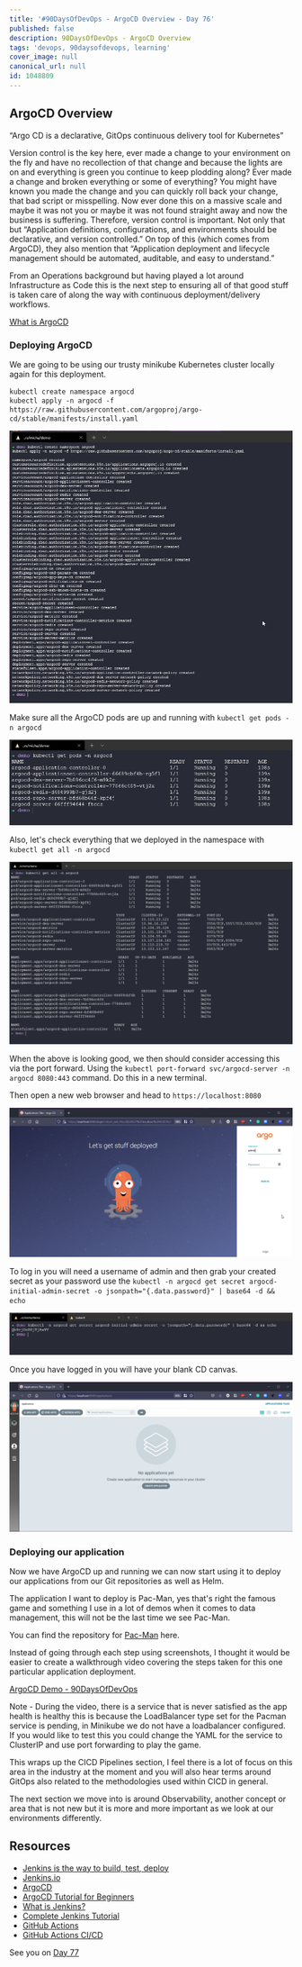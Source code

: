 ```yaml
---
title: '#90DaysOfDevOps - ArgoCD Overview - Day 76'
published: false
description: 90DaysOfDevOps - ArgoCD Overview
tags: 'devops, 90daysofdevops, learning'
cover_image: null
canonical_url: null
id: 1048809
---
```


## ArgoCD Overview

“Argo CD is a declarative, GitOps continuous delivery tool for Kubernetes”

Version control is the key here, ever made a change to your environment on the fly and have no recollection of that change and because the lights are on and everything is green you continue to keep plodding along? Ever made a change and broken everything or some of everything? You might have known you made the change and you can quickly roll back your change, that bad script or misspelling. Now ever done this on a massive scale and maybe it was not you or maybe it was not found straight away and now the business is suffering. Therefore, version control is important. Not only that but “Application definitions, configurations, and environments should be declarative, and version controlled.” On top of this (which comes from ArgoCD), they also mention that “Application deployment and lifecycle management should be automated, auditable, and easy to understand.”

From an Operations background but having played a lot around Infrastructure as Code this is the next step to ensuring all of that good stuff is taken care of along the way with continuous deployment/delivery workflows.

[What is ArgoCD](https://argo-cd.readthedocs.io/en/stable/)

### Deploying ArgoCD

We are going to be using our trusty minikube Kubernetes cluster locally again for this deployment.

```Shell
kubectl create namespace argocd
kubectl apply -n argocd -f https://raw.githubusercontent.com/argoproj/argo-cd/stable/manifests/install.yaml
```

![](Images/Day76_CICD1.png)

Make sure all the ArgoCD pods are up and running with `kubectl get pods -n argocd`

![](Images/Day76_CICD2.png)

Also, let's check everything that we deployed in the namespace with `kubectl get all -n argocd`

![](Images/Day76_CICD3.png)

When the above is looking good, we then should consider accessing this via the port forward. Using the `kubectl port-forward svc/argocd-server -n argocd 8080:443` command. Do this in a new terminal.

Then open a new web browser and head to `https://localhost:8080`

![](Images/Day76_CICD4.png)

To log in you will need a username of admin and then grab your created secret as your password use the `kubectl -n argocd get secret argocd-initial-admin-secret -o jsonpath="{.data.password}" | base64 -d && echo`

![](Images/Day76_CICD5.png)

Once you have logged in you will have your blank CD canvas.

![](Images/Day76_CICD6.png)

### Deploying our application

Now we have ArgoCD up and running we can now start using it to deploy our applications from our Git repositories as well as Helm.

The application I want to deploy is Pac-Man, yes that's right the famous game and something I use in a lot of demos when it comes to data management, this will not be the last time we see Pac-Man.

You can find the repository for [Pac-Man](https://github.com/MichaelCade/pacman-tanzu.git) here.

Instead of going through each step using screenshots, I thought it would be easier to create a walkthrough video covering the steps taken for this one particular application deployment.

[ArgoCD Demo - 90DaysOfDevOps](https://www.youtube.com/watch?v=w6J413_j0hA)

Note - During the video, there is a service that is never satisfied as the app health is healthy this is because the LoadBalancer type set for the Pacman service is pending, in Minikube we do not have a loadbalancer configured. If you would like to test this you could change the YAML for the service to ClusterIP and use port forwarding to play the game.

This wraps up the CICD Pipelines section, I feel there is a lot of focus on this area in the industry at the moment and you will also hear terms around GitOps also related to the methodologies used within CICD in general.

The next section we move into is around Observability, another concept or area that is not new but it is more and more important as we look at our environments differently.

## Resources

- [Jenkins is the way to build, test, deploy](https://youtu.be/_MXtbjwsz3A)
- [Jenkins.io](https://www.jenkins.io/)
- [ArgoCD](https://argo-cd.readthedocs.io/en/stable/)
- [ArgoCD Tutorial for Beginners](https://www.youtube.com/watch?v=MeU5_k9ssrs)
- [What is Jenkins?](https://www.youtube.com/watch?v=LFDrDnKPOTg)
- [Complete Jenkins Tutorial](https://www.youtube.com/watch?v=nCKxl7Q_20I&t=3s)
- [GitHub Actions](https://www.youtube.com/watch?v=R8_veQiYBjI)
- [GitHub Actions CI/CD](https://www.youtube.com/watch?v=mFFXuXjVgkU)

See you on [Day 77](day77.md)
